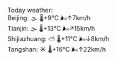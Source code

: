 Today weather:  
Beijing: 🌫  🌡️+9°C 🌬️↑7km/h  
Tianjin: 🌫  🌡️+13°C 🌬️↗15km/h  
Shijiazhuang: ⛅️  🌡️+11°C 🌬️↓8km/h  
Tangshan: ☀️   🌡️+16°C 🌬️↑22km/h  
